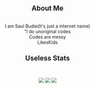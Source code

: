 <h2 align="center">About Me</h2>

<br>
<div align=center>I am Saul Budie(It's just a internet name)</div>
<div align=center>"I do unoriginal codes</div>
<div align=center>Codes are messy</div>
<div align=center>LikesKids</div>

<h2 align="center">Useless Stats</h2>

<br>
<div align=center>
<p align="center">
  <img src="https://github-readme-stats.vercel.app/api?username=SaulBudie&show_icons=true&theme=tokyonight" />
  <img src="https://github-readme-stats.vercel.app/api/top-langs/?username=SaulBudie&theme=tokyonight" />
  <img src="https://github-readme-streak-stats.herokuapp.com/?user=SaulBudie&theme=tokyonight" />
</p>
</div>
